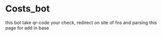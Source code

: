 # Costs_bot
this bot take qr-code your check, redirect on site of fns and parsing this page for add in base

